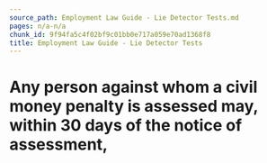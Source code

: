 ```yaml
---
source_path: Employment Law Guide - Lie Detector Tests.md
pages: n/a-n/a
chunk_id: 9f94fa5c4f02bf9c01bb0e717a059e70ad1368f8
title: Employment Law Guide - Lie Detector Tests
---
```

# Any person against whom a civil money penalty is assessed may, within 30 days of the notice of assessment,
